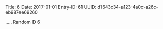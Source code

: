 Title: 6
Date: 2017-01-01
Entry-ID: 61
UUID: d1643c34-a123-4a0c-a26c-eb987ee69260

.....
Random ID 6
